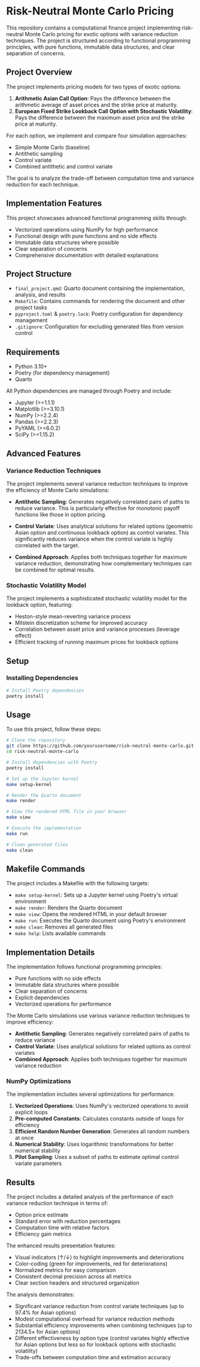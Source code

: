 # Risk-Neutral Monte Carlo Pricing

This repository contains a computational finance project implementing risk-neutral Monte Carlo pricing for exotic options with variance reduction techniques. The project is structured according to functional programming principles, with pure functions, immutable data structures, and clear separation of concerns.

## Project Overview

The project implements pricing models for two types of exotic options:

1. **Arithmetic Asian Call Option**: Pays the difference between the arithmetic average of asset prices and the strike price at maturity.
2. **European Fixed Strike Lookback Call Option with Stochastic Volatility**: Pays the difference between the maximum asset price and the strike price at maturity.

For each option, we implement and compare four simulation approaches:
- Simple Monte Carlo (baseline)
- Antithetic sampling
- Control variate
- Combined antithetic and control variate

The goal is to analyze the trade-off between computation time and variance reduction for each technique.

## Implementation Features

This project showcases advanced functional programming skills through:

- Vectorized operations using NumPy for high performance
- Functional design with pure functions and no side effects
- Immutable data structures where possible
- Clear separation of concerns
- Comprehensive documentation with detailed explanations

## Project Structure

- `final_project.qmd`: Quarto document containing the implementation, analysis, and results
- `Makefile`: Contains commands for rendering the document and other project tasks
- `pyproject.toml` & `poetry.lock`: Poetry configuration for dependency management
- `.gitignore`: Configuration for excluding generated files from version control

## Requirements

- Python 3.10+
- Poetry (for dependency management)
- Quarto

All Python dependencies are managed through Poetry and include:
- Jupyter (>=1.1.1)
- Matplotlib (>=3.10.1)
- NumPy (>=2.2.4)
- Pandas (>=2.2.3)
- PyYAML (>=6.0.2)
- SciPy (>=1.15.2)

## Advanced Features

### Variance Reduction Techniques

The project implements several variance reduction techniques to improve the efficiency of Monte Carlo simulations:

- **Antithetic Sampling**: Generates negatively correlated pairs of paths to reduce variance. This is particularly effective for monotonic payoff functions like those in option pricing.

- **Control Variate**: Uses analytical solutions for related options (geometric Asian option and continuous lookback option) as control variates. This significantly reduces variance when the control variate is highly correlated with the target.

- **Combined Approach**: Applies both techniques together for maximum variance reduction, demonstrating how complementary techniques can be combined for optimal results.

### Stochastic Volatility Model

The project implements a sophisticated stochastic volatility model for the lookback option, featuring:

- Heston-style mean-reverting variance process
- Milstein discretization scheme for improved accuracy
- Correlation between asset price and variance processes (leverage effect)
- Efficient tracking of running maximum prices for lookback options

## Setup

### Installing Dependencies

```bash
# Install Poetry dependencies
poetry install
```

## Usage

To use this project, follow these steps:

```bash
# Clone the repository
git clone https://github.com/yourusername/risk-neutral-monte-carlo.git
cd risk-neutral-monte-carlo

# Install dependencies with Poetry
poetry install

# Set up the Jupyter kernel
make setup-kernel

# Render the Quarto document
make render

# View the rendered HTML file in your browser
make view

# Execute the implementation
make run

# Clean generated files
make clean
```

## Makefile Commands

The project includes a Makefile with the following targets:

- `make setup-kernel`: Sets up a Jupyter kernel using Poetry's virtual environment
- `make render`: Renders the Quarto document
- `make view`: Opens the rendered HTML in your default browser
- `make run`: Executes the Quarto document using Poetry's environment
- `make clean`: Removes all generated files
- `make help`: Lists available commands

## Implementation Details

The implementation follows functional programming principles:
- Pure functions with no side effects
- Immutable data structures where possible
- Clear separation of concerns
- Explicit dependencies
- Vectorized operations for performance

The Monte Carlo simulations use various variance reduction techniques to improve efficiency:
- **Antithetic Sampling**: Generates negatively correlated pairs of paths to reduce variance
- **Control Variate**: Uses analytical solutions for related options as control variates
- **Combined Approach**: Applies both techniques together for maximum variance reduction

### NumPy Optimizations

The implementation includes several optimizations for performance:

1. **Vectorized Operations**: Uses NumPy's vectorized operations to avoid explicit loops
2. **Pre-computed Constants**: Calculates constants outside of loops for efficiency
3. **Efficient Random Number Generation**: Generates all random numbers at once
4. **Numerical Stability**: Uses logarithmic transformations for better numerical stability
5. **Pilot Sampling**: Uses a subset of paths to estimate optimal control variate parameters

## Results

The project includes a detailed analysis of the performance of each variance reduction technique in terms of:
- Option price estimate
- Standard error with reduction percentages
- Computation time with relative factors
- Efficiency gain metrics

The enhanced results presentation features:
- Visual indicators (↑/↓) to highlight improvements and deteriorations
- Color-coding (green for improvements, red for deteriorations)
- Normalized metrics for easy comparison
- Consistent decimal precision across all metrics
- Clear section headers and structured organization

The analysis demonstrates:
- Significant variance reduction from control variate techniques (up to 97.4% for Asian options)
- Modest computational overhead for variance reduction methods
- Substantial efficiency improvements when combining techniques (up to 2134.5× for Asian options)
- Different effectiveness by option type (control variates highly effective for Asian options but less so for lookback options with stochastic volatility)
- Trade-offs between computation time and estimation accuracy
